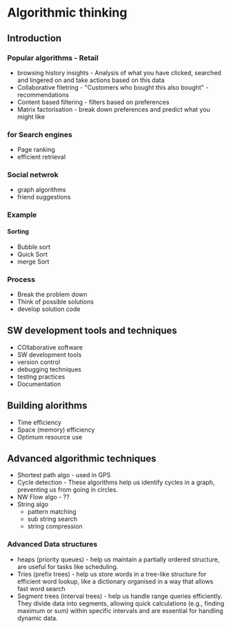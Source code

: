 # Algorithmic thinking

## Introduction
### Popular algorithms - Retail
- browsing history insights - Analysis of what you have clicked, searched and lingered on and take actions based on this data
- Collaborative filetring - "Customers who bought this also bought" - recommendations
- Content based filtering - filters based on preferences
- Matrix factorisation - break down preferences and predict what you might like
### for Search engines
- Page ranking
- efficient retrieval
### Social netwrok
- graph algorithms
- friend suggestions

### Example

#### Sorting
  - Bubble sort
  - Quick Sort
  - merge Sort

### Process
- Break the problem down
- Think of possible solutions
- develop solution code

## SW development tools and techniques
- COllaborative software
- SW development tools
- version control
- debugging techniques
- testing practices
- Documentation

## Building alorithms
- Time efficiency
- Space (memory) efficiency
- Optimum resource use

## Advanced algorithmic techniques
- Shortest path algo - used in GPS
- Cycle detection - These algorithms help us identify cycles in a graph, preventing us from going in circles.
- NW Flow algo - ??
- String algo
    - pattern matching
    - sub string search
    - string compression
 
### Advanced Data structures
  - heaps (priority queues) - help us maintain a partially ordered structure, are useful for tasks like scheduling.
  - Tries (prefix trees) - help us store words in a tree-like structure for efficient word lookup, like a dictionary organised in a way that allows fast word search
  - Segment trees (interval trees) - help us handle range queries efficiently. They divide data into segments, allowing quick calculations (e.g., finding maximum or sum) within specific intervals and are essential for handling dynamic data.

